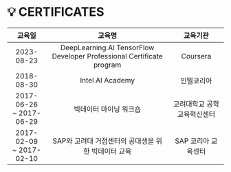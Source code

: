 # :bulb: CERTIFICATES

| 교육일 | 교육명 | 교육기관 |
|:-----:|:------:|:-------:|
|2023-08-23|DeepLearning.AI TensorFlow Developer Professional Certificate program|Coursera|
|2018-08-30|Intel AI Academy|인텔코리아|
|2017-06-26<br/>~ 2017-06-29|빅데이터 마이닝 워크숍|고려대학교 공학교육혁신센터|
|2017-02-09<br/>~ 2017-02-10|SAP와 고려대 거점센터의 공대생을 위한 빅데이터 교육|SAP 코리아 교육센터|
